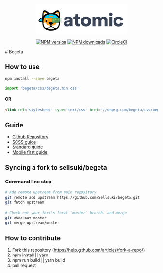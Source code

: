 <p align="center">
<img src="logo-begeta.png">
</p>


<p align="center">
<a href="https://npmjs.com/package/begeta"><img src="https://img.shields.io/npm/v/begeta.svg?style=flat" alt="NPM version"></a>
<a href="https://npmjs.com/package/begeta"><img src="https://img.shields.io/npm/dm/begeta.svg?style=flat" alt="NPM downloads"></a>
<a href="https://travis-ci.org/Sellsuki/begeta"><img src="https://travis-ci.org/Sellsuki/begeta.svg?branch=master" alt="CircleCI"></a>
</p>
# Begeta

## How to use
```sh
npm install --save begeta
```
```js
import 'begeta/css/begeta.min.css'
```
#### OR
```html
<link rel="stylesheet" type="text/css" href="//unpkg.com/begeta/css/begeta.min.css">
```

## Guide
- [Github Repository](https://github.com/Sellsuki/begeta)
- [SCSS guide](http://sass-lang.com/guide)
- [Standard guide](http://design.sellsuki.com/atomic/flexdirection/)
- [Mobile first guide](https://zellwk.com/blog/how-to-write-mobile-first-css/)

## Syncing a fork to sellsuki/begeta
### Command line step
 ```sh
# Add remote upstream from main repository
git remote add upstream https://github.com/Sellsuki/begeta.git
git fetch upstream

# Check out your fork's local `master` branch. and merge
git checkout master
git merge upstream/master
```
 
## How to contribute
1. Fork this repository (https://help.github.com/articles/fork-a-repo/)
2. npm install || yarn
3. npm run build || yarn build
4. pull request
